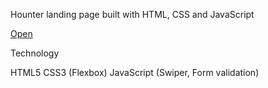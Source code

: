 Hounter landing page built with HTML, CSS and JavaScript

[Open](https://egorkrinich.github.io/Portfolio-project-2/)

Technology

HTML5
СSS3 (Flexbox)
JavaScript (Swiper, Form validation)
